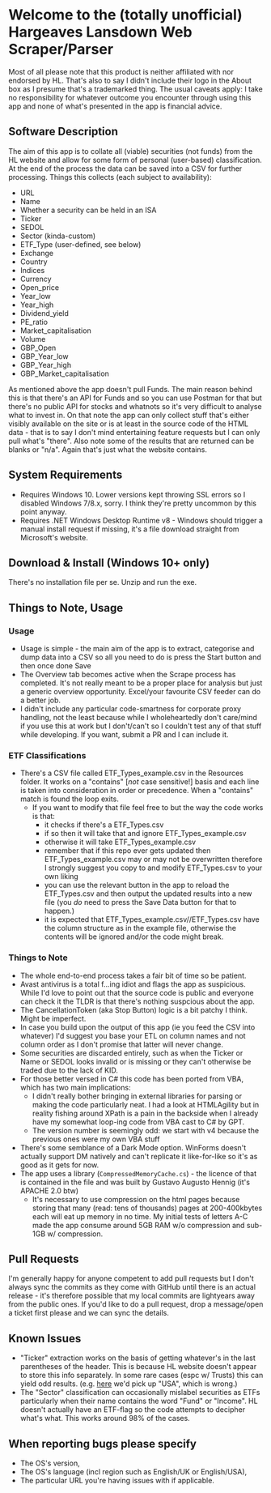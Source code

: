 ﻿
# Welcome to the (totally unofficial) Hargeaves Lansdown Web Scraper/Parser

Most of all please note that this product is neither affiliated with nor endorsed by HL. That's also to say I didn't include their logo in the About box as I presume that's a trademarked thing. 
The usual caveats apply: I take no responsibility for whatever outcome you encounter through using this app and none of what's presented in the app is financial advice.

## Software Description

The aim of this app is to collate all (viable) securities (not funds) from the HL website and allow for some form of personal (user-based) classification. At the end of the process the data can be saved into a CSV for further processing.
Things this collects (each subject to availability):
- URL 
- Name 
- Whether a security can be held in an ISA 
- Ticker 
- SEDOL
- Sector (kinda-custom)
- ETF_Type (user-defined, see below)
- Exchange 
- Country 
- Indices 
- Currency 
- Open_price 
- Year_low 
- Year_high 
- Dividend_yield 
- PE_ratio 
- Market_capitalisation 
- Volume 
- GBP_Open 
- GBP_Year_low 
- GBP_Year_high 
- GBP_Market_capitalisation 

As mentioned above the app doesn't pull Funds. The main reason behind this is that there's an API for Funds and so you can use Postman for that but there's no public API for stocks and whatnots so it's very difficult to analyse what to invest in.
On that note the app can only collect stuff that's either visibly available on the site or is at least in the source code of the HTML data - that is to say I don't mind entertaining feature requests but I can only pull what's "there". Also note some of the results that are returned can be blanks or "n/a". Again that's just what the website contains.

## System Requirements
- Requires Windows 10. Lower versions kept throwing SSL errors so I disabled Windows 7/8.x, sorry. I think they're pretty uncommon by this point anyway.
- Requires .NET Windows Desktop Runtime v8 - Windows should trigger a manual install request if missing, it's a file download straight from Microsoft's website.

## Download & Install (Windows 10+ only)

There's no installation file per se. Unzip and run the exe.

## Things to Note, Usage

### Usage

- Usage is simple - the main aim of the app is to extract, categorise and dump data into a CSV so all you need to do is press the Start button and then once done Save
- The Overview tab becomes active when the Scrape process has completed. It's not really meant to be a proper place for analysis but just a generic overview opportunity. Excel/your favourite CSV feeder can do a better job.
- I didn't include any particular code-smartness for corporate proxy handling, not the least because while I wholeheartedly don't care/mind if you use this at work but I don't/can't so I couldn't test any of that stuff while developing. If you want, submit a PR and I can include it.

### ETF Classifications

- There's a CSV file called ETF_Types_example.csv in the Resources folder. It works on a "contains" [_not_ case sensitive!] basis and each line is taken into consideration in order or precedence. When a "contains" match is found the loop exits. 
  - If you want to modify that file feel free to but the way the code works is that:
    - it checks if there's a ETF_Types.csv
    - if so then it will take that and ignore ETF_Types_example.csv
    - otherwise it will take ETF_Types_example.csv
    - remember that if this repo ever gets updated then ETF_Types_example.csv may or may not be overwritten therefore I strongly suggest you copy to and modify ETF_Types.csv to your own liking
    - you can use the relevant button in the app to reload the ETF_Types.csv and then output the updated results into a new file (you _do_ need to press the Save Data button for that to happen.)
    - it is expected that ETF_Types_example.csv//ETF_Types.csv have the column structure as in the example file, otherwise the contents will be ignored and/or the code might break.

### Things to Note

- The whole end-to-end process takes a fair bit of time so be patient.
- Avast antivirus is a total f...ing idiot and flags the app as suspicious. While I'd love to point out that the source code is public and everyone can check it the TLDR is that there's nothing suspcious about the app.
- The CancellationToken (aka Stop Button) logic is a bit patchy I think. Might be imperfect.
- In case you build upon the output of this app (ie you feed the CSV into whatever) I'd suggest you base your ETL on column names and not column order as I don't promise that latter will never change.
- Some securities are discarded entirely, such as when the Ticker or Name or SEDOL looks invalid or is missing or they can't otherwise be traded due to the lack of KID.
- For those better versed in C# this code has been ported from VBA, which has two main implications:
    - I didn't really bother bringing in external libraries for parsing or making the code particularly neat. I had a look at HTMLAgility but in reality fishing around XPath is a pain in the backside when I already have my somewhat loop-ing code from VBA cast to C# by GPT.
    - The version number is seemingly odd: we start with v4 because the previous ones were my own VBA stuff
- There's some semblance of a Dark Mode option. WinForms doesn't actually support DM natively and can't replicate it like-for-like so it's as good as it gets for now.
- The app uses a library (`CompressedMemoryCache.cs`) - the licence of that is contained in the file and was built by Gustavo Augusto Hennig (it's APACHE 2.0 btw)
    - It's necessary to use compression on the html pages because storing that many (read: tens of thousands) pages at 200-400kbytes each will eat up memory in no time. My initial tests of letters A-C made the app consume around 5GB RAM w/o compression and sub-1GB w/ compression.

## Pull Requests

I'm generally happy for anyone competent to add pull requests but I don't always sync the commits as they come with GitHub until there is an actual release - it's therefore possible that my local commits are lightyears away from the public ones. If you'd like to do a pull request, drop a message/open a ticket first please and we can sync the details.

## Known Issues

- "Ticker" extraction works on the basis of getting whatever's in the last parentheses of the header. This is because HL website doesn't appear to store this info separately. In some rare cases (espc w/ Trusts) this can yield odd results. (e.g. [here](https://www.hl.co.uk/shares/shares-search-results/b/baillie-gifford-us-growth-trust-ord) we'd pick up "USA", which is wrong.)
- The "Sector" classification can occasionally mislabel securities as ETFs particularly when their name contains the word "Fund" or "Income". HL doesn't actually have an ETF-flag so the code attempts to decipher what's what. This works around 98% of the cases.

## When reporting bugs please specify
- The OS's version,
- The OS's language (incl region such as English/UK or English/USA),
- The particular URL you're having issues with if applicable.